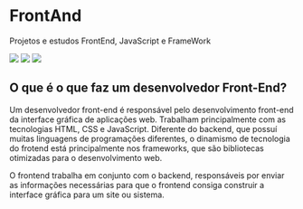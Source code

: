 # FrontAnd
Projetos e estudos FrontEnd, JavaScript e FrameWork

<div> 
  <a href="https://instagram.com/mrmarcos_mribeiro" target="_blank"><img src="https://img.shields.io/badge/-Instagram-%23E4405F?style=for-the-badge&logo=instagram&logoColor=white" target="_blank"></a>
  <a href = "mailto:maxmr007@gmail.com"><img src="https://img.shields.io/badge/-Gmail-%23333?style=for-the-badge&logo=gmail&logoColor=white" target="_blank"></a>
  <a href="https://www.linkedin.com/in/www.linkedin.com/in/marcos-ribeiro-9243b1232" target="_blank"><img src="https://img.shields.io/badge/-LinkedIn-%230077B5?style=for-the-badge&logo=linkedin&logoColor=white" target="_blank"></a> 
   
</div>

<div>
  <h2>O que é o que faz um desenvolvedor Front-End?</h2>  
  
  <p>Um desenvolvedor front-end é responsável pelo desenvolvimento front-end da interface gráfica de aplicações web. Trabalham principalmente com as tecnologias HTML, CSS e JavaScript. Diferente do backend, que possuí muitas linguagens de programações diferentes, o dinamismo de tecnologia do frotend está principalmente nos frameworks, que são bibliotecas otimizadas para o desenvolvimento web.

O frontend trabalha em conjunto com o backend, responsáveis por enviar as informações necessárias para que o frontend consiga construir a interface gráfica para um site ou sistema.</p>
</div>


